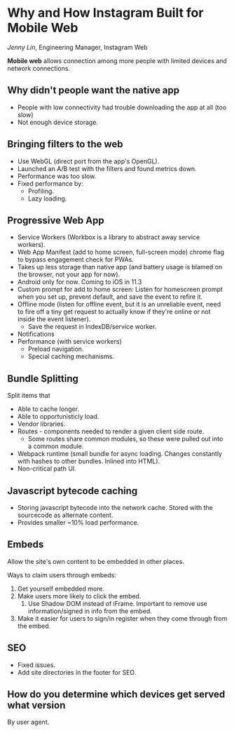 # Why and How Instagram Built for Mobile Web

_Jenny Lin_, Engineering Manager, Instagram Web

**Mobile web** allows connection among more people with limited devices and network connections.

## Why didn't people want the native app

- People with low connectivity had trouble downloading the app at all (too slow)
- Not enough device storage.

## Bringing filters to the web

- Use WebGL (direct port from the app's OpenGL).
- Launched an A/B test with the filters and found metrics down.
- Performance was too slow.
- Fixed performance by:
  - Profiling.
  - Lazy loading.

## Progressive Web App

- Service Workers (Workbox is a library to abstract away service workers).
- Web App Manifest (add to home screen, full-screen mode) chrome flag to bypass engagement check for PWAs.
- Takes up less storage than native app (and battery usage is blamed on the browser, not your app for now).
- Android only for now. Coming to iOS in 11.3
- Custom prompt for add to home screen: Listen for homescreen prompt when you set up, prevent default, and save the event to refire it.
- Offline mode (listen for offline event, but it is an unreliable event, need to fire off a tiny get request to actually know if they're online or not inside the event listener).
  - Save the request in IndexDB/service worker.
- Notifications
- Performance (with service workers)
  - Preload navigation.
  - Special caching mechanisms.

## Bundle Splitting

Split items that

- Able to cache longer.
- Able to opportunisticly load.
- Vendor libraries.
- Routes - components needed to render a given client side route.
  - Some routes share common modules, so these were pulled out into a common module.
- Webpack runtime (small bundle for async loading. Changes constantly with hashes to other bundles. Inlined into HTML).
- Non-critical path UI.

## Javascript bytecode caching

- Storing javascript bytecode into the network cache. Stored with the sourcecode as alternate content. 
- Provides smaller ~10% load performance.

## Embeds

Allow the site's own content to be embedded in other places.

Ways to claim users through embeds:

1. Get yourself embedded more.
2. Make users more likely to click the embed.
   1. Use Shadow DOM instead of iFrame. Important to remove use information/signed in info from the embed.
3. Make it easier for users to sign/in register when they come through from the embed.

## SEO

- Fixed issues.
- Add site directories in the footer for SEO.

## How do you determine which devices get served what version

By user agent.